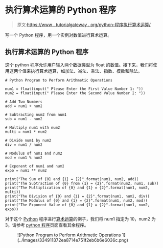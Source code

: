 # 执行算术运算的 Python 程序

> 原文:[https://www . tutorialgateway . org/python-程序执行算术运算/](https://www.tutorialgateway.org/python-program-to-perform-arithmetic-operations/)

写一个 Python 程序，用一个实例对数值进行算术运算。

## 执行算术运算的 Python 程序

这个 python 程序允许用户输入两个数据类型为 float 的数值。接下来，我们将使用这两个值来执行算术运算，如加法、减法、乘法、指数、模数和除法。

```
# Python Program to Perform Arithmetic Operations

num1 = float(input(" Please Enter the First Value Number 1: "))
num2 = float(input(" Please Enter the Second Value Number 2: "))

# Add Two Numbers
add = num1 + num2

# Subtracting num2 from num1
sub = num1 - num2

# Multiply num1 with num2
multi = num1 * num2

# Divide num1 by num2
div = num1 / num2

# Modulus of num1 and num2
mod = num1 % num2

# Exponent of num1 and num2
expo = num1 ** num2

print("The Sum of {0} and {1} = {2}".format(num1, num2, add))
print("The Subtraction of {0} from {1} = {2}".format(num2, num1, sub))
print("The Multiplication of {0} and {1} = {2}".format(num1, num2, multi))
print("The Division of {0} and {1} = {2}".format(num1, num2, div))
print("The Modulus of {0} and {1} = {2}".format(num1, num2, mod))
print("The Exponent Value of {0} and {1} = {2}".format(num1, num2, expo))
```

对于这个 [Python](https://www.tutorialgateway.org/python-tutorial/) 程序进行[算术运算](https://www.tutorialgateway.org/python-arithmetic-operators/)的例子，我们将 num1 指定为 10，num2 为 3。请参考 [python 程序](https://www.tutorialgateway.org/python-programming-examples/)页面查看其余程序。

<figure class="wp-block-image">![Python Program to Perform Arithmetic Operations 1](../Images/334911372ea8714e751f2eb6b6e6036c.png)</figure>